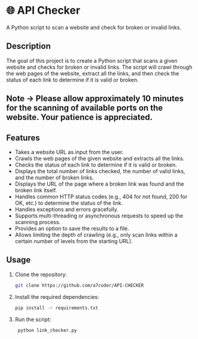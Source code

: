 # 🌐 API Checker

A Python script to scan a website and check for broken or invalid links.

## Description

The goal of this project is to create a Python script that scans a given website and checks for broken or invalid links. The script will crawl through the web pages of the website, extract all the links, and then check the status of each link to determine if it is valid or broken.

## Note -> Please allow approximately 10 minutes for the scanning of available ports on the website. Your patience is appreciated.

## Features

- Takes a website URL as input from the user.
- Crawls the web pages of the given website and extracts all the links.
- Checks the status of each link to determine if it is valid or broken.
- Displays the total number of links checked, the number of valid links, and the number of broken links.
- Displays the URL of the page where a broken link was found and the broken link itself.
- Handles common HTTP status codes (e.g., 404 for not found, 200 for OK, etc.) to determine the status of the link.
- Handles exceptions and errors gracefully.
- Supports multi-threading or asynchronous requests to speed up the scanning process.
- Provides an option to save the results to a file.
- Allows limiting the depth of crawling (e.g., only scan links within a certain number of levels from the starting URL).

## Usage

1. Clone the repository:

   ```bash
   git clone https://github.com/a7coder/API-CHECKER


2. Install the required dependencies:

   ```bash
   pip install -r requirements.txt

3. Run the script:

   ```bash
    python link_checker.py

